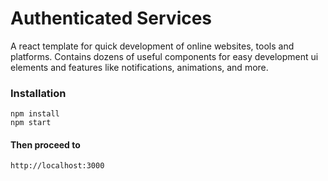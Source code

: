 # Authenticated Services

A react template for quick development of online websites, tools and platforms.
Contains dozens of useful components for easy development ui elements and
features like notifications, animations, and more.

### Installation

```
npm install
npm start
```

#### Then proceed to
```
http://localhost:3000
```
